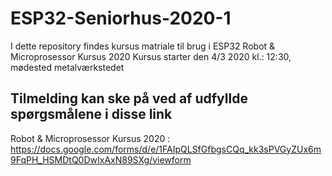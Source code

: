 # ESP32-Seniorhus-2020-1

I dette repository findes kursus matriale til brug i ESP32 Robot & Microprosessor Kursus 2020 
Kursus starter den 4/3 2020 kl.: 12:30, mødested metalværkstedet
## Tilmelding kan ske på ved af udfyllde spørgsmålene i disse link
Robot & Microprosessor Kursus 2020 :
https://docs.google.com/forms/d/e/1FAIpQLSfGfbgsCQq_kk3sPVGyZUx6m9FqPH_HSMDtQ0DwIxAxN89SXg/viewform
